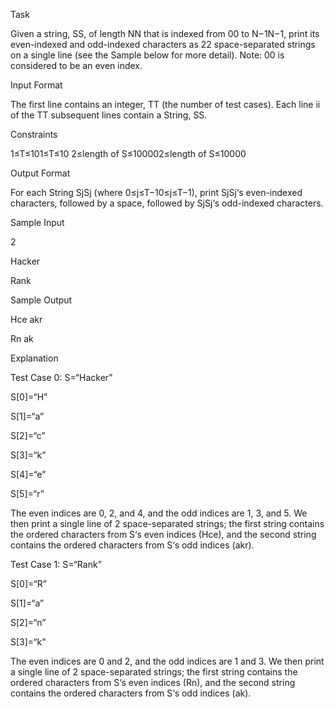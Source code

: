 Task

Given a string, SS, of length NN that is indexed from 00 to N−1N−1, print its even-indexed and odd-indexed characters as 22 space-separated strings on a single line (see the Sample below for more detail).
Note: 00 is considered to be an even index.

Input Format

The first line contains an integer, TT (the number of test cases).
Each line ii of the TT subsequent lines contain a String, SS.

Constraints

1≤T≤101≤T≤10
2≤length of S≤100002≤length of S≤10000

Output Format

For each String SjSj (where 0≤j≤T−10≤j≤T−1), print SjSj‘s even-indexed characters, followed by a space, followed by SjSj‘s odd-indexed characters.


Sample Input

2

Hacker

Rank

Sample Output

Hce akr

Rn ak


Explanation

Test Case 0: S=“Hacker”

S[0]=“H”

S[1]=“a”

S[2]=“c”

S[3]=“k”

S[4]=“e”

S[5]=“r”

The even indices are 0, 2, and 4, and the odd indices are 1, 3, and 5. We then print a single line of 2 space-separated strings; the first string contains the ordered characters from S‘s even indices (Hce), and the second string contains the ordered characters from S‘s odd indices (akr).

Test Case 1: S=“Rank”

S[0]=“R”

S[1]=“a”

S[2]=“n”

S[3]=“k”

The even indices are 0 and 2, and the odd indices are 1 and 3. We then print a single line of 2 space-separated strings; the first string contains the ordered characters from S‘s even indices (Rn), and the second string contains the ordered characters from S‘s odd indices (ak).
